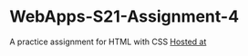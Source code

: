 # WebApps-S21-Assignment-4
A practice assignment for HTML with CSS
<a href="https://44-563-web-apps-s21.github.io/webapps-s21-assignment-4-HemaSreeRathnamMachha/play.html">Hosted at </a>